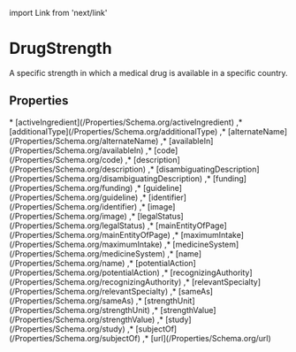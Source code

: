 import Link from 'next/link'

# DrugStrength

A specific strength in which a medical drug is available in a specific country.

## Properties

<Grid>
* [activeIngredient](/Properties/Schema.org/activeIngredient)
,* [additionalType](/Properties/Schema.org/additionalType)
,* [alternateName](/Properties/Schema.org/alternateName)
,* [availableIn](/Properties/Schema.org/availableIn)
,* [code](/Properties/Schema.org/code)
,* [description](/Properties/Schema.org/description)
,* [disambiguatingDescription](/Properties/Schema.org/disambiguatingDescription)
,* [funding](/Properties/Schema.org/funding)
,* [guideline](/Properties/Schema.org/guideline)
,* [identifier](/Properties/Schema.org/identifier)
,* [image](/Properties/Schema.org/image)
,* [legalStatus](/Properties/Schema.org/legalStatus)
,* [mainEntityOfPage](/Properties/Schema.org/mainEntityOfPage)
,* [maximumIntake](/Properties/Schema.org/maximumIntake)
,* [medicineSystem](/Properties/Schema.org/medicineSystem)
,* [name](/Properties/Schema.org/name)
,* [potentialAction](/Properties/Schema.org/potentialAction)
,* [recognizingAuthority](/Properties/Schema.org/recognizingAuthority)
,* [relevantSpecialty](/Properties/Schema.org/relevantSpecialty)
,* [sameAs](/Properties/Schema.org/sameAs)
,* [strengthUnit](/Properties/Schema.org/strengthUnit)
,* [strengthValue](/Properties/Schema.org/strengthValue)
,* [study](/Properties/Schema.org/study)
,* [subjectOf](/Properties/Schema.org/subjectOf)
,* [url](/Properties/Schema.org/url)

</Grid>

